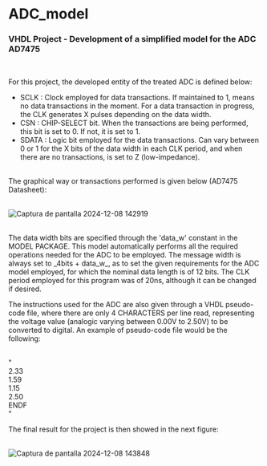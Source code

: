 # ADC_model
### VHDL Project - Development of a simplified model for the ADC AD7475
<br/>

For this project, the developed entity of the treated ADC is defined below:
- SCLK : Clock employed for data transactions. If maintained to 1, means no data transactions in the moment. For a data transaction in progress, the CLK generates X pulses depending on the data width.
- CSN : CHIP-SELECT bit. When the transactions are being performed, this bit is set to 0. If not, it is set to 1.
- SDATA : Logic bit employed for the data transactions. Can vary between 0 or 1 for the X bits of the data width in each CLK period, and when there are no transactions, is set to Z (low-impedance).

<br/>
The graphical way or transactions performed is given below (AD7475 Datasheet):
<br/>
<br/>

![Captura de pantalla 2024-12-08 142919](https://github.com/user-attachments/assets/e3570d4a-a9c0-43fc-8500-991b81bcbdfe)

<br/>
The data width bits are specified through the 'data_w' constant in the MODEL PACKAGE. This model automatically performs all the required operations needed for the ADC to be employed. The message width is always set to _4bits + data_w_, as to set the given requirements for the ADC model employed, for which the nominal data length is of 12 bits. The CLK period employed for this program was of 20ns, although it can be changed if desired.
<br/>

The instructions used for the ADC are also given through a VHDL pseudo-code file, where there are only 4 CHARACTERS per line read, representing the voltage value (analogic varying between 0.00V to 2.50V) to be converted to digital. An example of pseudo-code file would be the following:
<br/>
<br/>

"
     <br/>
2.33 <br/>
1.59 <br/>
1.15 <br/>
2.50 <br/>
ENDF <br/>
"

The final result for the project is then showed in the next figure:
<br/>
<br/>

![Captura de pantalla 2024-12-08 143848](https://github.com/user-attachments/assets/2ddbb3dc-656b-4787-a0b8-f0f272c0c497)

